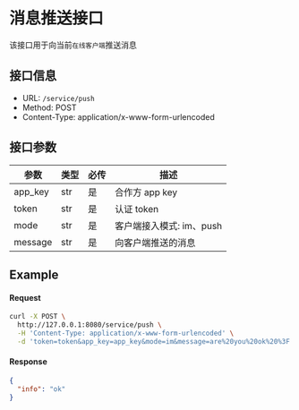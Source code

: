 # 消息推送接口

该接口用于向当前`在线客户端`推送消息

## 接口信息

* URL: `/service/push`
* Method: POST
* Content-Type: application/x-www-form-urlencoded

## 接口参数

| 参数 | 类型 | 必传 | 描述 |
| --- | --- | --- | --- |
| app_key | str | 是 | 合作方 app key |
| token | str | 是 | 认证 token |
| mode | str | 是 | 客户端接入模式: im、push |
| message | str | 是 | 向客户端推送的消息 |

## Example

#### Request

```bash
curl -X POST \
  http://127.0.0.1:8080/service/push \
  -H 'Content-Type: application/x-www-form-urlencoded' \
  -d 'token=token&app_key=app_key&mode=im&message=are%20you%20ok%20%3F'
```

#### Response

```json
{
  "info": "ok"
}
```
